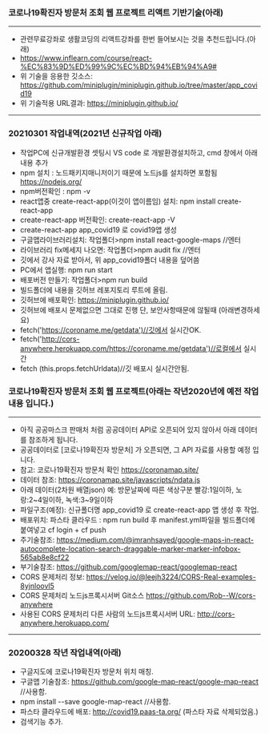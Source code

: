 ### 코로나19확진자 방문처 조회 웹 프로젝트 리액트 기반기술(아래)

---

- 관련무료강좌로 생활코딩의 리액트강좌를 한번 들어보시는 것을 추천드립니다.(아래)
- https://www.inflearn.com/course/react-%EC%83%9D%ED%99%9C%EC%BD%94%EB%94%A9#
- 위 기술을 응용한 깃소스: https://github.com/miniplugin/miniplugin.github.io/tree/master/app_covid19
- 위 기술적용 URL결과: https://miniplugin.github.io/

---

### 20210301 작업내역(2021년 신규작업 아래)

- 작업PC에 신규개발환경 셋팅시 VS code 로 개발환경설치하고, cmd 창에서 아래 내용 추가
- npm 설치 : 노드패키지매니저이기 때문에 노드js를 설치하면 포함됨 https://nodejs.org/
- npm버전확인 : npm -v
- react앱중 create-react-app(이것이 앱이름임) 설치: npm install create-react-app
- create-react-app 버전확인: create-react-app -V
- create-react-app app_covid19 로 covid19앱 생성
- 구글맵라이브러리설치: 작업폴더>npm install react-google-maps //엔터
- 라이브러리 fix메세지 나오면: 작업폴더>npm audit fix //엔터
- 깃에서 강사 자료 받아서, 위 app_covid19폴더 내용을 덮어씀
- PC에서 앱실행: npm run start
- 배포버전 만들기: 작업폴더>npm run build
- 빌드폴더에 내용을 깃허브 레포지토리 루트에 올림.
- 깃허브에 배포확인: https://miniplugin.github.io/
- 깃허브에 배포시 문제없으면 그대로 진행 단, 보안사항때문에 않될때 (아래변경하세요)
- fetch('https://coroname.me/getdata')//깃에서 실시간OK.
- fetch('http://cors-anywhere.herokuapp.com/https://coroname.me/getdata')//로컬에서 실시간
- fetch (this.props.fetchUrldata)//깃 배포시 실시간안됨.

### 코로나19확진자 방문처 조회 웹 프로젝트(아래는 작년2020년에 예전 작업내용 입니다.)

---

- 아직 공공마스크 판매처 처럼 공공데이터 API로 오픈되어 있지 않아서 아래 데이터를 참조하게 됩니다.
- 공공데이터로 [코로나19확진자 방문처] 가 오픈되면, 그 API 자료를 사용할 예정 입니다.
- 참고: 코로나19확진자 방문처 확인 https://coronamap.site/
- 데이터 참조: https://coronamap.site/javascripts/ndata.js
- 아래 데이터(2차원 배열json) 예: 방문날짜에 따른 색상구분 빨강:1일이하, 노랑:2~4일이하, 녹색:3~9일이하
- 파일구조(예정): 신규폴더명 app_covid19 로 create-react-app 앱 생성 후 작업.
- 배포위치: 파스타 클라우드 : npm run build 후 manifest.yml파일을 빌드폴더에 붙여넣고 cf login + cf push
- 주기술참조: https://medium.com/@imranhsayed/google-maps-in-react-autocomplete-location-search-draggable-marker-marker-infobox-565ab8e8cf22
- 부기술참조: https://github.com/googlemap-react/googlemap-react
- CORS 문제처리 정보: https://velog.io/@leejh3224/CORS-Real-examples-8yjnloovl5
- CORS 문제처리 노드js프록시서버 Git소스 https://github.com/Rob--W/cors-anywhere
- 사용된 CORS 문제처리 다른 사람의 노드js프록시서버 URL: http://cors-anywhere.herokuapp.com/

---

### 20200328 작년 작업내역(아래)

- 구글지도에 코로나19확진자 방문처 위치 매칭.
- 구글맵 기술참조: https://github.com/google-map-react/google-map-react //사용함.
- npm install --save google-map-react //사용함.
- 파스타 클라우드에 배포: http://covid19.paas-ta.org/ (파스타 자료 삭제되었음.)
- 검색기능 추가.
